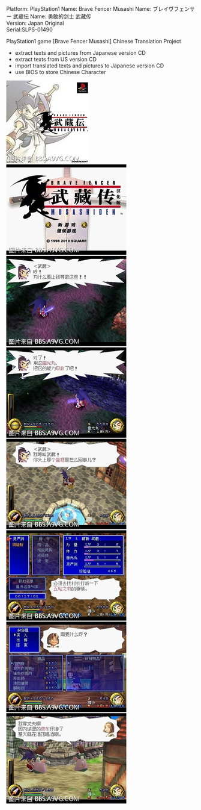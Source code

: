 Platform: PlayStation1 
Name: Brave Fencer Musashi
Name: ブレイヴフェンサー 武蔵伝
Name: 勇敢的剑士 武藏传  
Version: Japan Original  
Serial:SLPS-01490    

PlayStation1 game [Brave Fencer Musashi] Chinese Translation Project
* extract texts and pictures from Japanese version CD
* extract texts from US version CD
* import translated texts and pictures to Japanese version CD
* use BIOS to store Chinese Character  

![](https://raw.githubusercontent.com/jywjyw/bravefencer-hack/master/preview/1.jpg)  
![](https://raw.githubusercontent.com/jywjyw/bravefencer-hack/master/preview/2.jpg)  
![](https://raw.githubusercontent.com/jywjyw/bravefencer-hack/master/preview/3.jpg)  
![](https://raw.githubusercontent.com/jywjyw/bravefencer-hack/master/preview/4.jpg)  
![](https://raw.githubusercontent.com/jywjyw/bravefencer-hack/master/preview/5.jpg)  
![](https://raw.githubusercontent.com/jywjyw/bravefencer-hack/master/preview/6.jpg)  
![](https://raw.githubusercontent.com/jywjyw/bravefencer-hack/master/preview/7.jpg)  
![](https://raw.githubusercontent.com/jywjyw/bravefencer-hack/master/preview/8.jpg)  